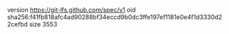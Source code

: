 version https://git-lfs.github.com/spec/v1
oid sha256:f41fb818afc4ad90288bf34eccd9b0dc3ffe197ef1181e0e4f1d3330d22cefbd
size 3553
